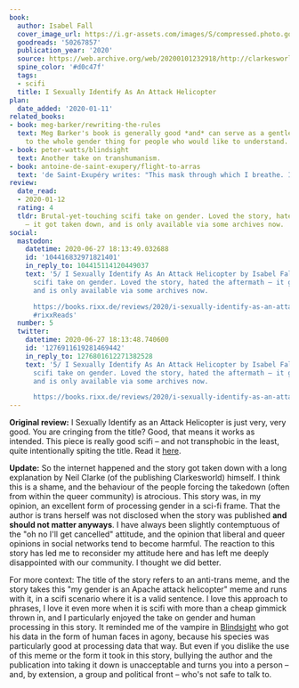 ```yaml
---
book:
  author: Isabel Fall
  cover_image_url: https://i.gr-assets.com/images/S/compressed.photo.goodreads.com/books/1578111751l/50267857._SX98_.jpg
  goodreads: '50267857'
  publication_year: '2020'
  source: https://web.archive.org/web/20200101232918/http://clarkesworldmagazine.com/fall_01_20/
  spine_color: '#d0c47f'
  tags:
  - scifi
  title: I Sexually Identify As An Attack Helicopter
plan:
  date_added: '2020-01-11'
related_books:
- book: meg-barker/rewriting-the-rules
  text: Meg Barker's book is generally good *and* can serve as a gentle introduction
    to the whole gender thing for people who would like to understand.
- book: peter-watts/blindsight
  text: Another take on transhumanism.
- book: antoine-de-saint-exupery/flight-to-arras
  text: 'de Saint-Exupéry writes: "This mask through which I breathe. I am attached to the plane by a rubber tube as indispensable as an umbilical cord. The plane is plugged in to the circulation of my blood. Organs have been added to my being, and they seem to intervene between me and my heart."'
review:
  date_read:
  - 2020-01-12
  rating: 4
  tldr: Brutal-yet-touching scifi take on gender. Loved the story, hated the aftermath
    – it got taken down, and is only available via some archives now.
social:
  mastodon:
    datetime: 2020-06-27 18:13:49.032688
    id: '104416832971821401'
    in_reply_to: 104415114120449037
    text: '5/ I Sexually Identify As An Attack Helicopter by Isabel Fall. Brutal-yet-touching
      scifi take on gender. Loved the story, hated the aftermath – it got taken down,
      and is only available via some archives now.

      https://books.rixx.de/reviews/2020/i-sexually-identify-as-an-attack-helicopter/
      #rixxReads'
  number: 5
  twitter:
    datetime: 2020-06-27 18:13:48.740600
    id: '1276911619281469442'
    in_reply_to: 1276801612271382528
    text: '5/ I Sexually Identify As An Attack Helicopter by Isabel Fall. Brutal-yet-touching
      scifi take on gender. Loved the story, hated the aftermath – it got taken down,
      and is only available via some archives now.

      https://books.rixx.de/reviews/2020/i-sexually-identify-as-an-attack-helicopter/'
---
```


**Original review:** I Sexually Identify as an Attack Helicopter is just very, very good. You are cringing from the title?
Good, that means it works as intended.  This piece is really good scifi – and not transphobic in the least, quite
intentionally spiting the title.  Read it <a target="_blank" href="http://clarkesworldmagazine.com/fall_01_20/"
rel="nofollow">here</a>.

**Update:** So the internet happened and the story got taken down with a long explanation by Neil Clarke (of the
publishing Clarkesworld) himself. I think this is a shame, and the behaviour of the people forcing the takedown (often
from within the queer community) is atrocious. This story was, in my opinion, an excellent form of processing gender in
a sci-fi frame. That the author is trans herself was not disclosed when the story was published **and should not matter
anyways**. I have always been slightly contemptuous of the "oh no I'll get cancelled"  attitude, and the opinion that
liberal and queer opinions in social networks tend to become harmful. The reaction to this story has led me to
reconsider my attitude here and has left me deeply disappointed with our community. I thought we did better.

For more context: The title of the story refers to an anti-trans meme, and the story takes this "my gender is an Apache
attack helicopter" meme and runs with it, in a scifi scenario where it is a valid sentence. I love this approach to
phrases, I love it even more when it is scifi with more than a cheap gimmick thrown in, and I particularly enjoyed the
take on gender and human processing in this story. It reminded me of the vampire in
[Blindsight](https://books.rixx.de/reviews/2019/blindsight/) who got his data in the form of human faces in agony,
because his species was particularly good at processing data that way. But even if you dislike the use of this meme or
the form it took in this story, bullying the author and the publication into taking it down is unacceptable and turns
you into a person – and, by extension, a group and political front – who's not safe to talk to.
